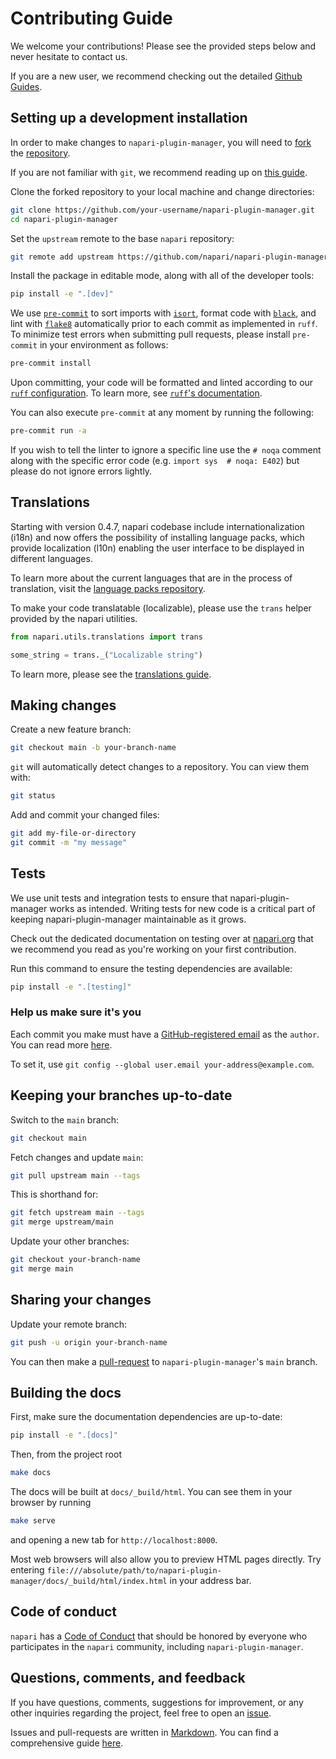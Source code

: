 # Contributing Guide

We welcome your contributions! Please see the provided steps below and never hesitate to contact us.

If you are a new user, we recommend checking out the detailed [Github Guides](https://guides.github.com).

## Setting up a development installation

In order to make changes to `napari-plugin-manager`, you will need to [fork](https://guides.github.com/activities/forking/#fork) the
[repository](https://github.com/napari/napari-plugin-manager).

If you are not familiar with `git`, we recommend reading up on [this guide](https://guides.github.com/introduction/git-handbook/#basic-git).

Clone the forked repository to your local machine and change directories:
```sh
git clone https://github.com/your-username/napari-plugin-manager.git
cd napari-plugin-manager
```

Set the `upstream` remote to the base `napari` repository:
```sh
git remote add upstream https://github.com/napari/napari-plugin-manager.git
```

Install the package in editable mode, along with all of the developer tools:
```sh
pip install -e ".[dev]"
```

We use [`pre-commit`](https://pre-commit.com) to sort imports with
[`isort`](https://github.com/timothycrosley/isort), format code with
[`black`](https://github.com/psf/black), and lint with
[`flake8`](https://github.com/PyCQA/flake8) automatically prior to each commit
as implemented in `ruff`.
To minimize test errors when submitting pull requests, please install `pre-commit`
in your environment as follows:

```sh
pre-commit install
```

Upon committing, your code will be formatted and linted according to our [`ruff`
configuration](https://github.com/napari/napari-plugin-manager/blob/main/pyproject.toml). To learn
more, see [`ruff`'s documentation](https://docs.astral.sh/ruff/).

You can also execute `pre-commit` at any moment by running the following:

```sh
pre-commit run -a
```

If you wish to tell the linter to ignore a specific line use the `# noqa`
comment along with the specific error code (e.g. `import sys  # noqa: E402`) but
please do not ignore errors lightly.

## Translations

Starting with version 0.4.7, napari codebase include internationalization
(i18n) and now offers the possibility of installing language packs, which
provide localization (l10n) enabling the user interface to be displayed in
different languages.

To learn more about the current languages that are in the process of
translation, visit the [language packs repository](https://github.com/napari/napari-language-packs).

To make your code translatable (localizable), please use the `trans` helper
provided by the napari utilities.

```python
from napari.utils.translations import trans

some_string = trans._("Localizable string")
```

To learn more, please see the [translations guide](https://napari.org/guides/stable/translations.html).

## Making changes

Create a new feature branch:

```sh
git checkout main -b your-branch-name
```

`git` will automatically detect changes to a repository.
You can view them with:

```sh
git status
```

Add and commit your changed files:
```sh
git add my-file-or-directory
git commit -m "my message"
```

## Tests

We use unit tests and integration tests to ensure that
napari-plugin-manager works as intended. Writing tests for new code is a critical part of
keeping napari-plugin-manager maintainable as it grows.

Check out the dedicated documentation on testing over at [napari.org](https://napari.org/dev/developers/testing.html) that we recommend you
read as you're working on your first contribution.

Run this command to ensure the testing dependencies are available:

```sh
pip install -e ".[testing]"
```

### Help us make sure it's you

Each commit you make must have a [GitHub-registered email](https://github.com/settings/emails)
as the `author`. You can read more [here](https://help.github.com/en/github/setting-up-and-managing-your-github-user-account/setting-your-commit-email-address).

To set it, use `git config --global user.email your-address@example.com`.

## Keeping your branches up-to-date

Switch to the `main` branch:
```sh
git checkout main
```

Fetch changes and update `main`:
```sh
git pull upstream main --tags
```

This is shorthand for:
```sh
git fetch upstream main --tags
git merge upstream/main
```

Update your other branches:
```sh
git checkout your-branch-name
git merge main
```

## Sharing your changes

Update your remote branch:
```sh
git push -u origin your-branch-name
```

You can then make a [pull-request](https://guides.github.com/activities/forking/#making-a-pull-request) to `napari-plugin-manager`'s `main` branch.

## Building the docs

First, make sure the documentation dependencies are up-to-date:

```sh
pip install -e ".[docs]"
```

Then, from the project root
```sh
make docs
```

The docs will be built at `docs/_build/html`. You can see them in your browser by running

```sh
make serve
```

and opening a new tab for `http://localhost:8000`.

Most web browsers will also allow you to preview HTML pages directly.
Try entering `file:///absolute/path/to/napari-plugin-manager/docs/_build/html/index.html` in your address bar.

## Code of conduct

`napari` has a [Code of Conduct](https://napari.org/stable/community/code_of_conduct.html) that should be honored by everyone who participates in the `napari` community, including `napari-plugin-manager`.

## Questions, comments, and feedback

If you have questions, comments, suggestions for improvement, or any other inquiries
regarding the project, feel free to open an [issue](https://github.com/napari/napari-plugin-manager/issues).

Issues and pull-requests are written in [Markdown](https://guides.github.com/features/mastering-markdown/#what). You can find a comprehensive guide [here](https://guides.github.com/features/mastering-markdown/#syntax).
